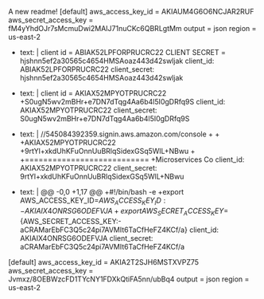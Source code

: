 A new readme!
[default] aws_access_key_id = AKIAUM4G6O6NCJAR2RUF aws_secret_access_key = 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 output = json region = us-east-2

- text: |
    client id =  ABIAK52LPFORPRUCRC22
    CLIENT SECRET = hjshnn5ef2a30565c4654HMSAoaz443d42swljak
  client_id: ABIAK52LPFORPRUCRC22
  client_secret: hjshnn5ef2a30565c4654HMSAoaz443d42swljak

- text: |
    client id =  AKIAX52MPYOTPRUCRC22
    +S0ugN5wv2mBHr+e7DN7dTqg4Aa6b4l5I0gDRfq9S
  client_id: AKIAX52MPYOTPRUCRC22
  client_secret: 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

- text: |
    //545084392359.signin.aws.amazon.com/console
    +
    +
    +AKIAX52MPYOTPRUCRC22
    +9rtYl+xkdUhKFuOnnUuBRlqSidexGSq5WlL+NBwu
    +
    +===========================
    +Microservices Co
  client_id: AKIAX52MPYOTPRUCRC22
  client_secret: 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

- text: |
    @@ -0,0 +1,17 @@
    +#!/bin/bash -e
    +export AWS_ACCESS_KEY_ID=${AWS_ACCESS_KEY_ID:-AKIAIX4ONRSG6ODEFVJA}
    +export AWS_SECRET_ACCESS_KEY=${AWS_SECRET_ACCESS_KEY:-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}
  client_id: AKIAIX4ONRSG6ODEFVJA
  client_secret: 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

[default]
aws_access_key_id = AKIA2T2SJH6MSTXVPZ75
aws_secret_access_key = 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
output = json
region = us-east-2


